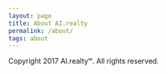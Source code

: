 ```yaml
---
layout: page
title: About AI.realty
permalink: /about/
tags: about
---
```


Copyright 2017 AI.realty℠. All rights reserved.
